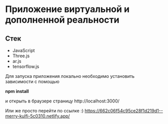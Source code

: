 # Приложение виртуальной и дополненной реальности
## Стек
- JavaScript
- Three.js
- ar.js
- tensorflow.js

Для запуска приложения локально необходимо установить зависимости с помощью 

**npm install**

и открыть в браузере страницу http://localhost:3000/

Или же просто перейти по ссылке :)
https://662c06f54c95ce28f1d219d1--merry-kulfi-5c0310.netlify.app/